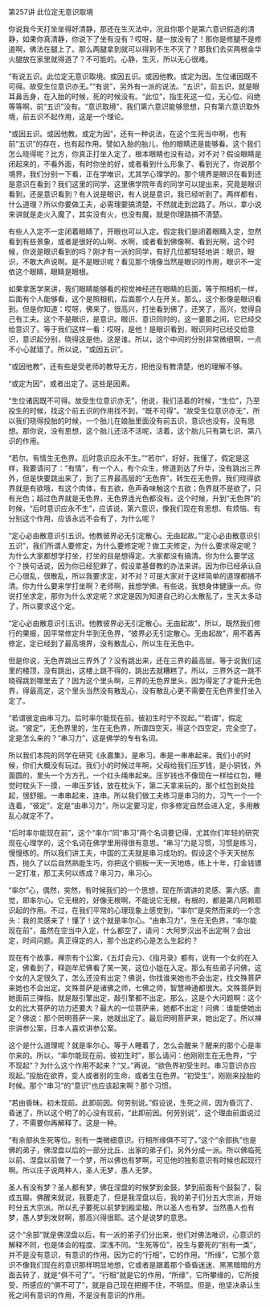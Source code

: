 第257讲 此位定无意识取境

你说我今天打坐坐得好清静，那还在生灭法中，况且你那个是第六意识假造的清静，如果你真清静，你说下了坐有没有？哎呀，腿一放没有了！那你是修腿不是修道啊，佛法在腿上了。那么两腿拿到就可以得到不生不灭了？那我们去买两根金华火腿放在家里就得道了？不可能的。心静，生灭，所以无心很难。

“有说五识。此位定无意识取境。或因五识。或因他教。或定为因。生位诸因既不可得。故受生位意识亦无。”“有说”，另外有一派的说法。“五识”，前五识，就是眼耳鼻舌身，在入胎的时候，死的时候没有。“此位”，指生死这一位，无心位、闷绝等等啊，前“五识”没有。“意识取境”，我们第六意识能够思想，只有第六意识取外境，前五识不起作用，这是一个理论。

“或因五识。或因他教。或定为因”，还有一种说法，在这个生死当中啊，也有前“五识”的存在，也有起作用。譬如入胎的胎儿，他的眼睛还是能够看。这个我们怎么晓得呢？比方，你真正打坐入定了，根本眼睛也没有动，对不对？假设眼睛是闭起来的，不看外面，有时你坐的好，或者看到什么形象了、看到光了，你说那个境界，我们分别一下看，正在学唯识，尤其学心理学的。那个境界是眼识在看到还是意识在看到？我们这里的同学，这里佛学院年青的同学可以提出来，究竟是眼识看到，还是意识看到？有人说是眼识，有人说是意识，我已经听到了。两样都有，什么道理？所以你要做工夫，必需理要搞清楚，不然就走到岔路了。所以，拿小说来讲就是走火入魔了，其实没有火，也没有魔，就是你理路搞不清楚。

有些人入定不一定闭着眼睛了，开眼也可以入定。假定我们是闭着眼睛入定，忽然看到有些景象，或者是很好的山啊、水啊，或者看到佛像啊、看到光啊，这个时候，你说是眼识看到的吗？刚才有一派的同学，有好几位都轻轻地讲：眼识，眼识，不敢大声说啊。是不是眼识呢？看见那个境像当然是眼识的作用，眼识不一定依这个眼睛，眼睛是眼根。

如果拿医学来讲，我们眼睛能够看的视觉神经还在眼睛的后面，等于照相机一样，后面有个人能够看，这个是照相机，后面那个人在开关。那么，这个影像是眼识看到。但是你知道：哎呀，佛来了，很高兴，打坐看到佛了，还笑了，高兴，觉得自己有工夫。这个不是眼识，是意识。眼识、意识同时的，这一霎那之间，它已经交给意识了。等于我们这样一看：哎呀，是他！是眼识看到，眼识同时已经交给意识，意识起分别，晓得这是他，这是谁。所以，这个中间的分别非常微细啊，一点不小心就错了。所以说，“或因五识”。

“或因他教”，还有些是受老师的教导无方，把他没有教清楚，他的理解不够。

“或定为因”，或者出定了。这些是因素。

“生位诸因既不可得。故受生位意识亦无”，他说，我们活着的时候，“生位”，乃至投生的时候，找这个前五识的作用找不到，“既不可得”。“故受生位意识亦无”，所以我们晓得投胎的时候，一个胎儿在娘胎里面没有前五识，意识也没有，没有思想。那你说，没有思想，这个胎儿还活不活呢，活着，这个胎儿只有第七识、第八识的作用。

“若尔。有情生无色界。后时意识应永不生。”“若尔”，好好，我懂了，假定是这样，我要请问了：“有情”，有一个人，有个众生，修道到达了升华，没有跳出三界外，但是快要跳出来了，到了三界最高层的“无色界”，转生在无色界。我们晓得欲界就是有欲哦，有这个肉体，有五欲，色声香味触这个五欲；色界就不是欲了，只有光色；超过色界就是无色界，无色界连光色都没有。这个时候，升到“无色界”的时候，“后时意识应永不生”，应该说，第六意识，像我们现在有思想、有烦恼、有分别这个作用，应该永远不会有了，为什么呢？

“定心必由散意识引五识。他教彼界必无引定散心。无由起故。”“定心必由散意识引五识”，我们所谓人要修定，为什么要修定呢？做工夫修定，为什么要求得定呢？为什么大家都想学打坐，打坐的目是想得定。大家都没有搞清。你为什么要学这个？换句话说，因为你已经犯罪了，假设拿基督教的办法来讲。因为你已经承认自己心很乱，很散乱，所以我要求定，对不对？可是大家对于这样简单的道理都搞不清。你为什么要来学打坐啊？老师啊，我想学佛。有些说，我想身体健康一点。你说打坐求定，那你为什么求定呢？求定是因为知道自己的心太散乱了，生灭太多动了，所以要求这个定。

“定心必由散意识引五识。他教彼界必无引定散心。无由起故”，所以，既然我们修行的果报，因平常修定升华到无色界，“彼界必无引定散心。无由起故”，用不着再修定，定已经到了最高境界，没有散乱心，所以生在无色中。

但是你说，无色界跳出三界外了？没有跳出来，还在三界的最高层。等于说我们这里的楼顶，没有跳出，这楼上跳不得的，跳出去就糟糕了。所以，三界外这一跳不晓得跳到哪里去了？因为这个里头啊，三界的无色界里头，因为得定了才能升无色界，得最高定，这个里头当然没有散乱心，没有散乱心更不需要在无色界里打坐入定了。

“若谓彼定由串习力。后时率尔能现在前。彼初生时宁不现起。”“若谓”，假定说。“彼定”，无色界里的，生在无色界，所谓四空天，得这个四空定，完全空了。定是怎么来的？“串习力”，这是佛学的专有名词。

所以我们本院的同学在研究《永嘉集》，是串习。串是一串串起来。我们小的时候，你们大概没有玩过。我们小的时候过年啊，父母给我们压岁钱，是小铜钱，外面圆的，里头一个方方孔，一个红头绳串起来。压岁钱也不像现在一样给红包，睡觉时枕头下一摸，一串压岁钱，放在枕头下，第二天拿来玩的，那个红包到处挂起，很舒服。一串串起来，连串。所以我们做工夫练习是串习的力，习气一个一个连着，“彼定”，定是“由串习力”，所以定要习定，你多修定自然会进入定，多用散乱心就定不了。

“后时率尔能现在前”，这个“率尔”同“串习”两个名词要记得，尤其你们年轻的研究现在心理学的，这个名词在佛学里用得很有意思。“串习”力是习惯，习惯是练习，慢慢练的。所以我们讲工夫，中国的工夫就是串习成功的。假设这个手天天抛东西，抛久了以后自然熟能生巧，你把这个铜板一天一天地练，练上十年，打金钱镖一定打准，那工夫何以练成？串习力，串习心。

“率尔”心，偶然，突然，有时候我们的一个思想，现在所谓讲的灵感、第六感、直觉，即率尔心。它无根的，好像无根啊，不能说它无根，有根的，都是第八阿赖耶识起的作用。不过，在我们平常的心理现象上感觉到，“率尔”是突然而来的一个念头：我的灵感来了！懂了！这个就是率尔心。“由串习力”，生在无色界，“率尔能现在前”，虽然在空当中入定，什么都空了，请问：大阿罗汉出不出定啊？会出定，时间问题。真正得定的人，那个出定的心是怎么生起的？

现在有个故事，禅宗有个公案，《五灯会元》、《指月录》都有，说有一个女的在入定，佛看到了，释迦牟尼佛看了笑一笑，这位小姐在入定。那么有些弟子问佛，这个女的入定很久了，怎么还没有出定？佛说，你找谁来她也不会出定，找文殊菩萨来她也不会出定。文殊菩萨是诸佛之师，七佛之师，智慧神通都很大。文殊菩萨到她面前三弹指，就是敲引擎出定，敲引擎都不出定。那么，这是个大问题啊：这个女的比大菩萨的功力还要大？最大的一位菩萨来，她都不出定！问佛：谁能使她出定？佛说：那个罔明菩萨一来，她就出定了。最后罔明菩萨来，她出定了。所以禅宗讲参公案，日本人喜欢讲参公案。

这个是什么道理呢？就是率尔心。等于人睡着了，怎么会醒来？醒来的那个心是率尔来的。所以，“率尔能现在前。彼初生时”，那么请问：他刚刚生在无色界，“宁不现起”？为什么这个作用不起来？“又。”再说。“欲色界初受生时。串习意识亦应现起。”投胎在欲界，变人或者别的生命，或者生在色界。“初受生”，刚刚来投胎的时候。那个“串习”的“意识”也应该起来啊？那个习惯。

“若由昏昧。初未现前。此即前因。何劳别说。”假设说，生死之间，因为昏沉了、昏迷了，所以这个明了的心没有现前，“此即前因。何劳别说”，这个理由前面说过了，不需要你再解释了。这是一种。

“有余部执生死等位。别有一类微细意识。行相所缘俱不可了。”这个“余部执”也是佛的弟子，佛涅盘以后的一部分比丘、出家的弟子们，另外分成一派。所以佛临死以前、涅盘以前做了一个梦，所以佛也有梦啊，可见他的独影意识有时候也起现行啊。所以庄子说两种人，圣人无梦，愚人无梦。

圣人有没有梦？圣人都有梦，佛在涅盘的时候梦到金鼓，梦到前面有个鼓裂了，裂成五瓣。佛醒来就说，我要走了，但是我涅盘以后，我的弟子们分五大宗派，开始时分五大宗派。所以孔子要死以前梦到殿梁楹，所以圣人也有梦。当然愚人也有梦，愚人梦到发财啊，那高兴得很耶。这个是说梦的意思。

这个“余部”就是佛涅盘以后，有一派的弟子们分出来，他们对佛法唯识，心意识的解释不同，也是体会的程度、深浅不同。“生死等位”，投生与要死的“别有一类”，并不是没有意识，有意识的作用。因为它的“行相”，它的作用。“所缘”，它那个意识不像我们现在的意识那样明显地想，它或者是跟着那个昏昏迷迷、黑黑暗暗的方面去转了，就是“俱不可了”。“行相”就是它的作用，“所缘”，它所攀缘的，它所接受、所感应的“俱不可了”，就是自己现在把握不住，不明显。但是，他坚决承认生死之间有意识的作用，不是没有意识的作用。


